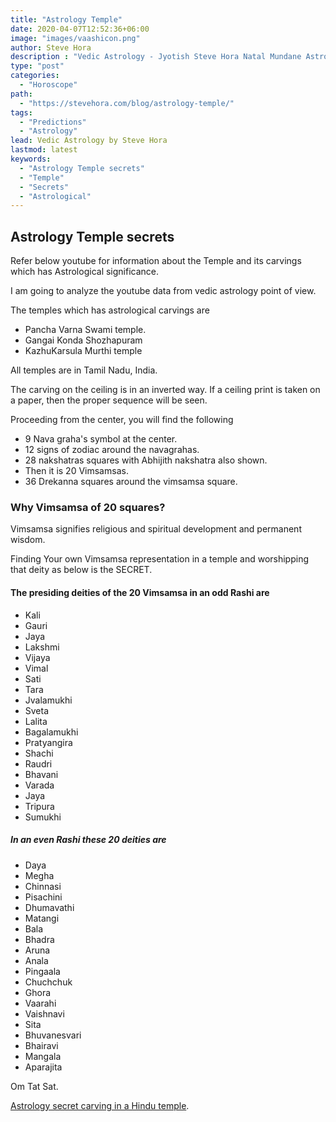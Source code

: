 ```yaml
---
title: "Astrology Temple"
date: 2020-04-07T12:52:36+06:00
image: "images/vaashicon.png"
author: Steve Hora
description : "Vedic Astrology - Jyotish Steve Hora Natal Mundane Astrology Horoscope Reading Predictions Temple secrets"
type: "post"
categories: 
  - "Horoscope"
path:
  - "https://stevehora.com/blog/astrology-temple/"
tags:
  - "Predictions"
  - "Astrology"
lead: Vedic Astrology by Steve Hora
lastmod: latest 
keywords:
  - "Astrology Temple secrets"
  - "Temple"
  - "Secrets"
  - "Astrological"
---
```


## Astrology Temple secrets

Refer below youtube for information about the Temple and its carvings which has
Astrological significance.

I am going to analyze the youtube data from vedic astrology point of view.

The temples which has astrological carvings are
* Pancha Varna Swami temple.
* Gangai Konda Shozhapuram
* KazhuKarsula Murthi temple

All temples are in Tamil Nadu, India.

The carving on the ceiling is in an inverted way. If a ceiling print is taken on a paper, then
the proper sequence will be seen.

Proceeding from the center, you will find the following

* 9 Nava graha's symbol at the center.
* 12 signs of zodiac around the navagrahas.
* 28 nakshatras squares with Abhijith nakshatra also shown.
* Then it is 20 Vimsamsas.
* 36 Drekanna squares around the vimsamsa square.

### Why Vimsamsa of 20 squares?

 Vimsamsa signifies religious and spiritual development and permanent wisdom.

 Finding Your own Vimsamsa representation in a temple and worshipping that deity as below
 is the SECRET.

#### The presiding deities of the 20 Vimsamsa in an odd Rashi are

* Kali
* Gauri
* Jaya
* Lakshmi
* Vijaya
* Vimal
* Sati
* Tara
* Jvalamukhi
* Sveta
* Lalita
* Bagalamukhi
* Pratyangira
* Shachi
* Raudri
* Bhavani
* Varada
* Jaya
* Tripura
* Sumukhi

##### In an even Rashi these 20 deities are

* Daya
* Megha
* Chinnasi
* Pisachini
* Dhumavathi
* Matangi
* Bala
* Bhadra
* Aruna
* Anala
* Pingaala
* Chuchchuk
* Ghora
* Vaarahi
* Vaishnavi
* Sita
* Bhuvanesvari
* Bhairavi
* Mangala
* Aparajita

Om Tat Sat.

[Astrology secret carving in a Hindu temple](https://youtu.be/D1Ifepa_O-I).
